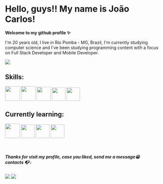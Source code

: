 # Hello, guys!! My name is João Carlos! 
**Welcome to my github profile ✨**



I'm 20 years old, I live in Rio Pomba - MG, Brazil, I'm currently studying computer science and I've been studying programming content with a focus on Full Stack Developer and Mobile Developer.

<img src="https://i.pinimg.com/originals/75/8f/1c/758f1cd8cede9c3e4711306fc030f4ce.gif">



## Skills:
<div>
<img src ="https://user-images.githubusercontent.com/25181517/192158954-f88b5814-d510-4564-b285-dff7d6400dad.png" style="width: 48px; height: 48px">
<img src="https://user-images.githubusercontent.com/25181517/183898674-75a4a1b1-f960-4ea9-abcb-637170a00a75.png" style="width: 48px; height: 48px">
<img src ="https://user-images.githubusercontent.com/25181517/189715289-df3ee512-6eca-463f-a0f4-c10d94a06b2f.png" style="width: 46px; height: 46px">
<img src="https://user-images.githubusercontent.com/25181517/117447155-6a868a00-af3d-11eb-9cfe-245df15c9f3f.png" style="width: 44px; height: 44px">
<img src ="https://user-images.githubusercontent.com/25181517/192106073-90fffafe-3562-4ff9-a37e-c77a2da0ff58.png" style="width: 44px; height: 44px">
</div>

## Currently learning:

<div>

<div>
<img src ="https://user-images.githubusercontent.com/25181517/117201156-9a724800-adec-11eb-9a9d-3cd0f67da4bc.png" style="width: 48px; height: 48px"v>
<img src ="https://user-images.githubusercontent.com/25181517/183891303-41f257f8-6b3d-487c-aa56-c497b880d0fb.png" style="width: 45px; height: 45px;">
<img src="https://user-images.githubusercontent.com/25181517/183897015-94a058a6-b86e-4e42-a37f-bf92061753e5.png" style="width: 45px; height: 45px;">     
<img src="https://user-images.githubusercontent.com/25181517/192107858-fe19f043-c502-4009-8c47-476fc89718ad.png" style="width: 45px; height: 45px;">

<p> 
     <br>
</p>


<div> 

##### **Thanks for visit my profile, case you liked, send me a message😀** contacts 📭 :

 <a href = "jcmedeiros04@gmail.com"> <img src="https://img.shields.io/badge/-Gmail-%23333?style=for-the-badge&logo=gmail&logoColor=white" target="_blank"></a>
 <a href="https://www.linkedin.com/in/joao-carlos-517500266/" target="_blank"><img src="https://img.shields.io/badge/-LinkedIn-%230077B5?style=for-the-badge&logo=linkedin&logoColor=white" target="_blank"></a> 
 
